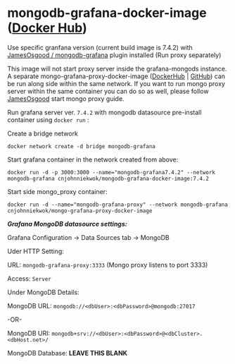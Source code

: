 # mongodb-grafana-docker-image ([Docker Hub](https://hub.docker.com/repository/docker/cnjohnniekwok/grafana-mongods))
Use specific granfana version (current build image is 7.4.2) with [JamesOsgood / mongodb-grafana](https://github.com/JamesOsgood/mongodb-grafana) plugin installed (Run proxy separately)

This image will not start proxy server inside the grafana-mongods instance. A separate mongo-grafana-proxy-docker-image ([DockerHub](https://hub.docker.com/repository/docker/cnjohnniekwok/mongo-grafana_proxy) | [GitHub](https://github.com/cnjohnniekwok/mongodb-grafana-proxy-docker-image)) can be run along side within the same network. If you want to run mongo proxy server within the same container you can do so as well, please follow [JamesOsgood](https://github.com/JamesOsgood/mongodb-grafana#install-and-start-the-mongodb-proxy-server) start mongo proxy guide.

Run grafana server ver. `7.4.2` with mongodb datasource pre-install container using `docker run` :

Create a bridge network
```
docker network create -d bridge mongodb-grafana
```

Start grafana container in the network created from above:
```
docker run -d -p 3000:3000 --name="mongodb-grafana7.4.2" --network mongodb-grafana cnjohnniekwok/mongodb-grafana-docker-image:7.4.2
```

Start side mongo_proxy container:
```
docker run -d --name="mongodb-grafana-proxy" --network mongodb-grafana cnjohnniekwok/mongo-grafana-proxy-docker-image
```


***Grafana MongoDB datasource settings:***

Grafana Configuration -> Data Sources tab -> MongoDB

Uder HTTP Setting:

URL: `mongodb-grafana-proxy:3333` (Mongo proxy listens to port 3333)

Access: `Server`

Under MongoDB Details:

MongoDB URL: `mongodb://<dbUser>:<dbPassword>@mongodb:27017`

 -OR-

MongoDB URI: `mongodb+srv://<dbUser>:<dbPassword>@<dbCluster>.<dbHost.net>/`

MongoDB Database: **LEAVE THIS BLANK**
